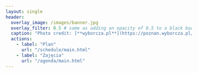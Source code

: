 ```yaml
---
layout: single
header:
  overlay_image: /images/banner.jpg
  overlay_filter: 0.5 # same as adding an opacity of 0.5 to a black background
  caption: "Photo credit: [**wyborcza.pl**](https://poznan.wyborcza.pl/poznan/7,36001,25784469,koronawirus-politechnika-poznanska-prosi-studentow-o-opuszczenie.html?disableRedirects=true)"
  actions:
    - label: "Plan"
      url: "/schedule/main.html"
    - label: "Zajęcia"
      url: "/agenda/main.html"
---
```

